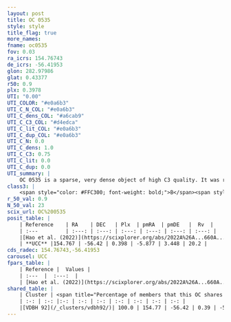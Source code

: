 ```yaml
---
layout: post
title: OC 0535
style: style
title_flag: true
more_names: 
fname: oc0535
fov: 0.03
ra_icrs: 154.76743
de_icrs: -56.41953
glon: 282.97986
glat: 0.43377
r50: 0.9
plx: 0.3978
UTI: "0.00"
UTI_COLOR: "#e0a6b3"
UTI_C_N_COL: "#e0a6b3"
UTI_C_dens_COL: "#a6cab9"
UTI_C_C3_COL: "#d4edca"
UTI_C_lit_COL: "#e0a6b3"
UTI_C_dup_COL: "#e0a6b3"
UTI_C_N: 0.0
UTI_C_dens: 1.0
UTI_C_C3: 0.75
UTI_C_lit: 0.0
UTI_C_dup: 0.0
UTI_summary: |
    OC 0535 is a sparse, very dense object of high C3 quality. It was recently reported in the literature.<br><br><span style="color: #99180f; font-weight: bold;">Warning: </span>This is very likely a duplicate object, which shares a large percentage of members with at least one previously reported entry.<br><br><span style="color: #99180f; font-weight: bold;">Warning: </span>contains less than 25 stars with <i>P>0.5</i> estimated.
class3: |
    <span style="color: #FFC300; font-weight: bold;">B</span><span style="color: green; font-weight: bold;">A</span>
r_50_val: 0.9
N_50_val: 23
scix_url: OC%200535
posit_table: |
    | Reference    | RA    | DEC   | Plx  | pmRA  | pmDE   |  Rv  |
    | :---         | :---: | :---: | :---: | :---: | :---: | :---: |
    |[Hao et al. (2022)](https://scixplorer.org/abs/2022A%26A...660A...4H) | 154.749 | -56.415 | 0.419 | -5.824 | 3.495 | -35.195 |
    | **UCC** |154.767 | -56.42 | 0.398 | -5.877 | 3.448 | 20.2 | 
cds_radec: 154.76743,-56.41953
carousel: UCC
fpars_table: |
    | Reference |  Values |
    | :---  |  :---:  |
    | [Hao et al. (2022)](https://scixplorer.org/abs/2022A%26A...660A...4H) | `AG=1.56, age=8.6, Z=0.026` |
shared_table: |
    | Cluster | <span title="Percentage of members that this OC shares with the ones listed">%</span>   | RA   | DEC   | Plx   | pmRA  | pmDE  | Rv | UTI |
    | :-: | :-: |:-: | :-: | :-: | :-: | :-: | :-: | :-: |
    |[VDBH 92](/_clusters/vdbh92/)| 100.0 | 154.77 | -56.42 | 0.39 | -5.91 | 3.47 | 20.2 |0.85 |
---
```


